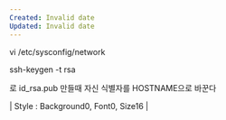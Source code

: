 ```yaml
---
Created: Invalid date
Updated: Invalid date
---
```

vi /etc/sysconfig/network

ssh-keygen -t rsa

로 id_rsa.pub 만들때 자신 식별자를 HOSTNAME으로 바꾼다

| Style : Background0, Font0, Size16 |